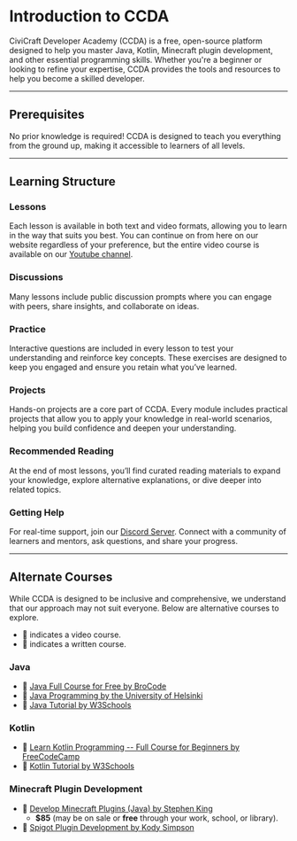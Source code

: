 # Introduction to CCDA

CiviCraft Developer Academy (CCDA) is a free, open-source platform designed to help you master Java, Kotlin, Minecraft plugin development, and other essential programming skills. Whether you're a beginner or looking to refine your expertise, CCDA provides the tools and resources to help you become a skilled developer.

---

## Prerequisites
No prior knowledge is required! CCDA is designed to teach you everything from the ground up, making it accessible to learners of all levels.

---

## Learning Structure

### Lessons
Each lesson is available in both text and video formats, allowing you to learn in the way that suits you best. You can continue on from here on our website regardless of your preference, but the entire video course is available on our [Youtube channel](https://wwww.youtube.com/).

### Discussions
Many lessons include public discussion prompts where you can engage with peers, share insights, and collaborate on ideas.

### Practice
Interactive questions are included in every lesson to test your understanding and reinforce key concepts. These exercises are designed to keep you engaged and ensure you retain what you’ve learned.

### Projects
Hands-on projects are a core part of CCDA. Every module includes practical projects that allow you to apply your knowledge in real-world scenarios, helping you build confidence and deepen your understanding.

### Recommended Reading
At the end of most lessons, you’ll find curated reading materials to expand your knowledge, explore alternative explanations, or dive deeper into related topics.

### Getting Help
For real-time support, join our [Discord Server](https://discord.gg/). Connect with a community of learners and mentors, ask questions, and share your progress.

---

## Alternate Courses
While CCDA is designed to be inclusive and comprehensive, we understand that our approach may not suit everyone. Below are alternative courses to explore.

- 🎥 indicates a video course.
- 📖 indicates a written course.

### Java
- 🎥 [Java Full Course for Free by BroCode](https://www.youtube.com/watch?v=xk4_1vDrzzo&t=7172s&pp=ygUNamF2YSBicm8gY29kZQ%3D%3D)
- 📖 [Java Programming by the University of Helsinki](https://java-programming.mooc.fi/)
- 📖 [Java Tutorial by W3Schools](https://www.w3schools.com/java/)

### Kotlin
- 🎥 [Learn Kotlin Programming -- Full Course for Beginners by FreeCodeCamp](https://www.youtube.com/watch?v=EExSSotojVI&pp=ygUSa290bGluIGZ1bGwgY291cnNl)
- 📖 [Kotlin Tutorial by W3Schools](https://www.w3schools.com/KOTLIN/index.php)

### Minecraft Plugin Development
- 🎥 [Develop Minecraft Plugins (Java) by Stephen King](https://www.udemy.com/course/develop-minecraft-plugins-java-programming/?couponCode=ST19MT121224)
  - **$85** (may be on sale or **free** through your work, school, or library).
- 🎥 [Spigot Plugin Development by Kody Simpson](https://youtube.com/playlist?list=PLfu_Bpi_zcDNEKmR82hnbv9UxQ16nUBF7&si=fviQ0KlGfuLUkwbv)  